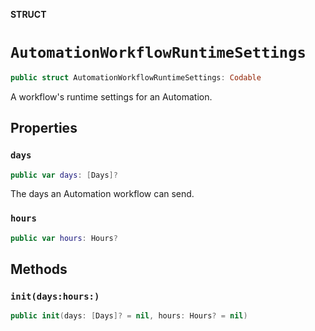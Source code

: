 **STRUCT**

# `AutomationWorkflowRuntimeSettings`

```swift
public struct AutomationWorkflowRuntimeSettings: Codable
```

A workflow&#x27;s runtime settings for an Automation.

## Properties
### `days`

```swift
public var days: [Days]?
```

The days an Automation workflow can send.

### `hours`

```swift
public var hours: Hours?
```

## Methods
### `init(days:hours:)`

```swift
public init(days: [Days]? = nil, hours: Hours? = nil)
```
